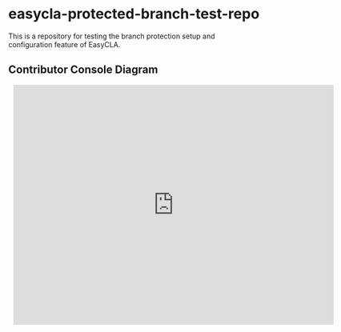 # easycla-protected-branch-test-repo
This is a repository for testing the branch protection setup and configuration feature of EasyCLA.

## Contributor Console Diagram

<div style="width: 640px; height: 480px; margin: 10px; position: relative;"><iframe allowfullscreen frameborder="0" style="width:640px; height:480px" src="https://app.lucidchart.com/documents/embeddedchart/23830c0a-19d3-4804-854a-a7f23155b5e4" id="_UpuMaP95NSc"></iframe></div>
